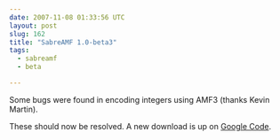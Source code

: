 ```yaml
---
date: 2007-11-08 01:33:56 UTC
layout: post
slug: 162
title: "SabreAMF 1.0-beta3"
tags:
  - sabreamf
  - beta

---
```

<p>Some bugs were found in encoding integers using AMF3 (thanks Kevin Martin).</p>

<p>These should now be resolved. A new download is up on <a href="http://code.google.com/p/sabreamf/downloads/list">Google Code</a>.</p>
